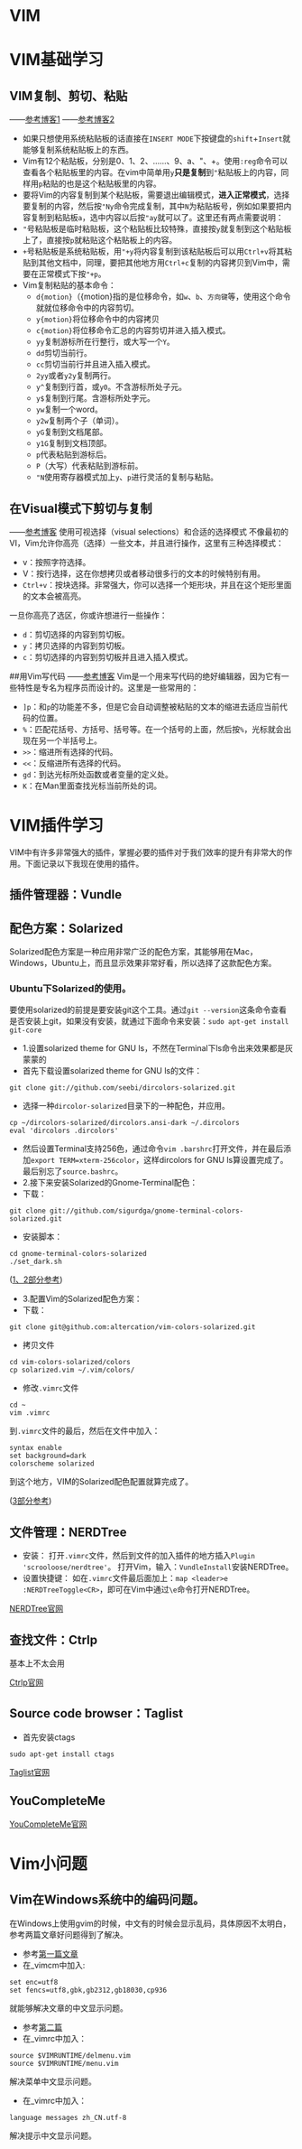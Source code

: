 # VIM

# VIM基础学习

## VIM复制、剪切、粘贴
——[参考博客1](http://blog.csdn.net/nkguohao/article/details/8937695)
——[参考博客2](https://linuxtoy.org/archives/efficient-editing-with-vim.html)
* 如果只想使用系统粘贴板的话直接在`INSERT MODE`下按键盘的`shift`+`Insert`就能够复制系统粘贴板上的东西。
* Vim有12个粘贴板，分别是0、1、2、......、9、a、"、+。使用`:reg`命令可以查看各个粘贴板里的内容。在vim中简单用`y`**只是复制**到`"`粘贴板上的内容，同样用`p`粘贴的也是这个粘贴板里的内容。
* 要将Vim的内容复制到某个粘贴板，需要退出编辑模式，**进入正常模式**，选择要复制的内容，然后按`"Ny`命令完成复制，其中`N`为粘贴板号，例如如果要把内容复制到粘贴板`a`，选中内容以后按`"ay`就可以了。这里还有两点需要说明：
 * `"`号粘贴板是临时粘贴板，这个粘贴板比较特殊，直接按`y`就复制到这个粘贴板上了，直接按`p`就粘贴这个粘贴板上的内容。
 * `+`号粘贴板是系统粘贴板，用`"+y`将内容复制到该粘贴板后可以用`Ctrl+v`将其粘贴到其他文档中，同理，要把其他地方用`Ctrl+c`复制的内容拷贝到Vim中，需要在正常模式下按`"+p`。
 * Vim复制粘贴的基本命令：
   * `d{motion}`（{motion}指的是位移命令，如`w`、`b`、`方向键`等，使用这个命令就就位移命令中的内容剪切。
   * `y{motion}`将位移命令中的内容拷贝
   * `c{motion}`将位移命令汇总的内容剪切并进入插入模式。
   * `yy`复制游标所在行整行，或大写一个`Y`。
   * `dd`剪切当前行。
   * `cc`剪切当前行并且进入插入模式。
   * `2yy`或者`y2y`复制两行。
   * `y^`复制到行首，或`y0`。不含游标所处子元。
   * `y$`复制到行尾。含游标所处字元。
   * `yw`复制一个word。
   * `y2w`复制两个子（单词）。
   * `yG`复制到文档尾部。
   * `y1G`复制到文档顶部。
   * `p`代表粘贴到游标后。
   * `P`（大写）代表粘贴到游标前。
   * `"N`使用寄存器模式加上`y`、`p`进行灵活的复制与粘贴。


## 在Visual模式下剪切与复制
——[参考博客](https://linuxtoy.org/archives/efficient-editing-with-vim.html)
使用可视选择（visual selections）和合适的选择模式
不像最初的VI，Vim允许你高亮（选择）一些文本，并且进行操作，这里有三种选择模式：
* v：按照字符选择。
* V：按行选择，这在你想拷贝或者移动很多行的文本的时候特别有用。
* `Ctrl+v`：按块选择。非常强大，你可以选择一个矩形块，并且在这个矩形里面的文本会被高亮。

一旦你高亮了选区，你或许想进行一些操作：
* `d`：剪切选择的内容到剪切板。
* `y`：拷贝选择的内容到剪切板。
* `c`：剪切选择的内容到剪切板并且进入插入模式。

##用Vim写代码
——[参考博客](https://linuxtoy.org/archives/efficient-editing-with-vim.html)
Vim是一个用来写代码的绝好编辑器，因为它有一些特性是专名为程序员而设计的。这里是一些常用的：
* `]p`：和`p`的功能差不多，但是它会自动调整被粘贴的文本的缩进去适应当前代码的位置。
* `%`：匹配花括号、方括号、括号等。在一个括号的上面，然后按`%`，光标就会出现在另一个半括号上。
* `>>`：缩进所有选择的代码。
* `<<`：反缩进所有选择的代码。
* `gd`：到达光标所处函数或者变量的定义处。
* `K`：在Man里面查找光标当前所处的词。


# VIM插件学习
VIM中有许多非常强大的插件，掌握必要的插件对于我们效率的提升有非常大的作用。下面记录以下我现在使用的插件。

## 插件管理器：Vundle

## 配色方案：Solarized
Solarized配色方案是一种应用非常广泛的配色方案，其能够用在Mac，Windows，Ubuntu上，而且显示效果非常好看，所以选择了这款配色方案。

### Ubuntu下Solarized的使用。
要使用solarized的前提是要安装git这个工具。通过`git --version`这条命令查看是否安装上git，如果没有安装，就通过下面命令来安装：`sudo apt-get install git-core`

* 1.设置solarized theme for GNU ls，不然在Terminal下ls命令出来效果都是灰蒙蒙的
 * 首先下载设置solarized theme for GNU ls的文件：
```
git clone git://github.com/seebi/dircolors-solarized.git
```
 * 选择一种`dircolor-solarized`目录下的一种配色，并应用。
 ```
cp ~/dircolors-solarized/dircolors.ansi-dark ~/.dircolors
eval 'dircolors .dircolors'
 ```
 * 然后设置Terminal支持256色，通过命令`vim .barshrc`打开文件，并在最后添加`export TERM=xterm-256color`，这样dircolors for GNU ls算设置完成了。最后别忘了`source.bashrc`。
* 2.接下来安装Solarized的Gnome-Terminal配色：
 * 下载：
 ```
 git clone git://github.com/sigurdga/gnome-terminal-colors-solarized.git
 ```
 * 安装脚本：
 ```
 cd gnome-terminal-colors-solarized 
 ./set_dark.sh
 ```
 
 ([1、2部分参考](http://blog.csdn.net/angle_birds/article/details/11694325))
* 3.配置Vim的Solarized配色方案：
 * 下载：
 ```
 git clone git@github.com:altercation/vim-colors-solarized.git
 ```

 * 拷贝文件
 ```
 cd vim-colors-solarized/colors
 cp solarized.vim ~/.vim/colors/
 ```
 * 修改`.vimrc`文件
 ```
 cd ~
 vim .vimrc 
 ```
 到`.vimrc`文件的最后，然后在文件中加入：
 ```
 syntax enable
 set background=dark
 colorscheme solarized
 ```
 到这个地方，VIM的Solarized配色配置就算完成了。

 ([3部分参考](https://github.com/altercation/vim-colors-solarized))

## 文件管理：NERDTree
* 安装：
打开`.vimrc`文件，然后到文件的加入插件的地方插入`Plugin 'scrooloose/nerdtree'`。
打开Vim，输入：`VundleInstall`安装NERDTree。
* 设置快捷键：
如在`.vimrc`文件最后面加上：`map <leader>e :NERDTreeToggle<CR>`，即可在Vim中通过`\e`命令打开NERDTree。

[NERDTree官网](https://github.com/scrooloose/nerdtree)

## 查找文件：Ctrlp
基本上不太会用

[Ctrlp官网](https://github.com/ctrlpvim/ctrlp.vim)

## Source code browser：Taglist
* 首先安装ctags
```
sudo apt-get install ctags
```

[Taglist官网](https://github.com/vim-scripts/taglist.vim)

## YouCompleteMe

[YouCompleteMe官网](https://github.com/Valloric/YouCompleteMe)


# Vim小问题

## Vim在Windows系统中的编码问题。
在Windows上使用gvim的时候，中文有的时候会显示乱码，具体原因不太明白，参考两篇文章好问题得到了解决。
* 参考[第一篇文章](http://blog.csdn.net/keepliving/article/details/5623362)
* 在_vimcm中加入:
```
set enc=utf8
set fencs=utf8,gbk,gb2312,gb18030,cp936
```
就能够解决文章的中文显示问题。
* 参考[第二篇](https://www.douban.com/note/145491549/)
 * 在_vimrc中加入：
```
source $VIMRUNTIME/delmenu.vim
source $VIMRUNTIME/menu.vim
```
解决菜单中文显示问题。
 * 在_vimrc中加入：
```
language messages zh_CN.utf-8
```
解决提示中文显示问题。
